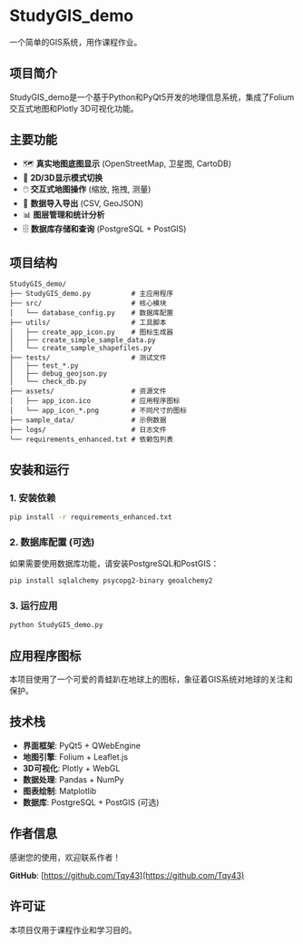 # StudyGIS_demo

一个简单的GIS系统，用作课程作业。

## 项目简介

StudyGIS_demo是一个基于Python和PyQt5开发的地理信息系统，集成了Folium交互式地图和Plotly 3D可视化功能。

## 主要功能

- 🗺️ **真实地图底图显示** (OpenStreetMap, 卫星图, CartoDB)
- 🔄 **2D/3D显示模式切换**
- 🖱️ **交互式地图操作** (缩放, 拖拽, 测量)
- 📁 **数据导入导出** (CSV, GeoJSON)
- 📊 **图层管理和统计分析**
- 🗄️ **数据库存储和查询** (PostgreSQL + PostGIS)

## 项目结构

```
StudyGIS_demo/
├── StudyGIS_demo.py          # 主应用程序
├── src/                      # 核心模块
│   └── database_config.py    # 数据库配置
├── utils/                    # 工具脚本
│   ├── create_app_icon.py    # 图标生成器
│   ├── create_simple_sample_data.py
│   └── create_sample_shapefiles.py
├── tests/                    # 测试文件
│   ├── test_*.py
│   ├── debug_geojson.py
│   └── check_db.py
├── assets/                   # 资源文件
│   ├── app_icon.ico          # 应用程序图标
│   └── app_icon_*.png        # 不同尺寸的图标
├── sample_data/              # 示例数据
├── logs/                     # 日志文件
└── requirements_enhanced.txt # 依赖包列表
```

## 安装和运行

### 1. 安装依赖

```bash
pip install -r requirements_enhanced.txt
```

### 2. 数据库配置 (可选)

如果需要使用数据库功能，请安装PostgreSQL和PostGIS：

```bash
pip install sqlalchemy psycopg2-binary geoalchemy2
```

### 3. 运行应用

```bash
python StudyGIS_demo.py
```

## 应用程序图标

本项目使用了一个可爱的青蛙趴在地球上的图标，象征着GIS系统对地球的关注和保护。

## 技术栈

- **界面框架**: PyQt5 + QWebEngine
- **地图引擎**: Folium + Leaflet.js
- **3D可视化**: Plotly + WebGL
- **数据处理**: Pandas + NumPy
- **图表绘制**: Matplotlib
- **数据库**: PostgreSQL + PostGIS (可选)

## 作者信息

感谢您的使用，欢迎联系作者！

**GitHub**: [https://github.com/Tqy43](https://github.com/Tqy43)

## 许可证

本项目仅用于课程作业和学习目的。